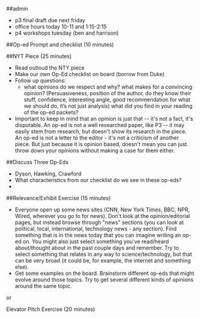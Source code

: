 ##admin

- p3 final draft due next friday
- office hours today 10-11 and 1:15-2:15
- p4 workshops tuesday (ben and harrison) 

##Op-ed Prompt and checklist (10 minutes)

##NYT Piece (25 minutes)

- Read outloud the NTY piece
- Make our own Op-Ed checklist on board (borrow from Duke)
- Follow up questions:
  - what opinions do we respect and why? what makes for a convincing opinion? (Persuasiveness, position of the author, do they know their stuff, confidence, interesting angle, good recommendation for what we should do, it’s not just analysis) what did you find in your reading of the op-ed packets?
- Important to keep in mind that an opinion is just that -- it's not a fact, it's disputable. An op-ed is not a well researched paper, like P3 -- it may easily stem from research, but doesn't show its research in the piece. An op-ed is not a letter to the editor - it's not a criticism of another piece. But just because it is opinion based, doesn't mean you can just throw down your opinions without making a case for them either.

##Discuss Three Op-Eds

- Dyson, Hawking, Crawford
- What characteristics from our checklist do we see in these op-eds?
-

##Relevance/Exhibit Exercise (15 minutes)
- Everyone open up some news sites (CNN, New York Times, BBC, NPR, Wired, wherever you go to for news). Don't look at the opinion/editorial pages, but instead browse through "news" sections (you can look at political, local, international, technology news - any section). Find something that is in the news today that you can imagine writing an op-ed on. You might also just select something you've read/heard about/thought about in the past couple days and remember. Try to select something that relates in any way to science/technology, but that can be very broad (it could be, for example, the internet and something else).
- Get some examples on the board. Brainstorm different op-eds that might evolve around those topics. Try to get several different kinds of opinions around the same topic.

or

Elevator Pitch Exercise (20 minutes)
